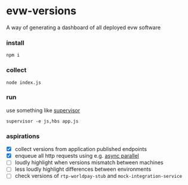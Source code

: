 # evw-versions
A way of generating a dashboard of all deployed evw software

### install

`npm i`

### collect

`node index.js`

### run

use something like [supervisor](https://github.com/petruisfan/node-supervisor)

```
supervisor -e js,hbs app.js
```

### aspirations

* [x] collect versions from application published endpoints
* [x] enqueue all http requests using e.g. [async parallel](http://caolan.github.io/async/docs.html#.parallel)
* [ ] loudly highlight when versions mismatch between machines
* [ ] less loudly highlight differences between environments
* [ ] check versions of `rtp-worldpay-stub` and `mock-integration-service`	
